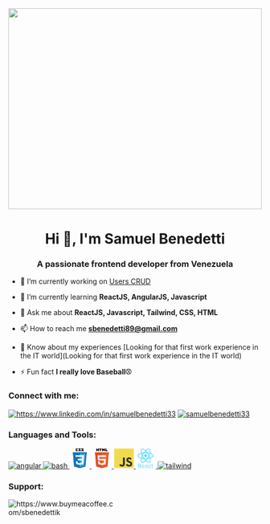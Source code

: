 <img  style="height: 400px; width:100%;" src="https://images.unsplash.com/photo-1504805572947-34fad45aed93?ixlib=rb-4.0.3&ixid=M3wxMjA3fDB8MHxzZWFyY2h8MXx8ZG8lMjBzb21ldGhpbmclMjBncmVhdHxlbnwwfHwwfHx8MA%3D%3D&w=1000&q=80"/>


<h1 align="center">Hi 👋, I'm Samuel Benedetti</h1>
<h3 align="center">A passionate frontend developer from Venezuela</h3>

- 🔭 I’m currently working on [Users CRUD](https://userscrudsb.netlify.app/)

- 🌱 I’m currently learning **ReactJS, AngularJS, Javascript**

- 💬 Ask me about **ReactJS, Javascript, Tailwind, CSS, HTML**

- 📫 How to reach me **sbenedetti89@gmail.com**

- 📄 Know about my experiences [Looking for that first work experience in the IT world](Looking for that first work experience in the IT world)

- ⚡ Fun fact **I really love Baseball⚾**

<h3 align="left">Connect with me:</h3>
<p align="left">
<a href="https://linkedin.com/in/https://www.linkedin.com/in/samuelbenedetti33" target="blank"><img align="center" src="https://raw.githubusercontent.com/rahuldkjain/github-profile-readme-generator/master/src/images/icons/Social/linked-in-alt.svg" alt="https://www.linkedin.com/in/samuelbenedetti33" height="30" width="40" /></a>
<a href="https://instagram.com/samuelbenedetti33" target="blank"><img align="center" src="https://raw.githubusercontent.com/rahuldkjain/github-profile-readme-generator/master/src/images/icons/Social/instagram.svg" alt="samuelbenedetti33" height="30" width="40" /></a>
</p>

<h3 align="left">Languages and Tools:</h3>
<p align="left"> <a href="https://angular.io" target="_blank" rel="noreferrer"> <img src="https://angular.io/assets/images/logos/angular/angular.svg" alt="angular" width="40" height="40"/> </a> <a href="https://www.gnu.org/software/bash/" target="_blank" rel="noreferrer"> <img src="https://www.vectorlogo.zone/logos/gnu_bash/gnu_bash-icon.svg" alt="bash" width="40" height="40"/> </a> <a href="https://www.w3schools.com/css/" target="_blank" rel="noreferrer"> <img src="https://raw.githubusercontent.com/devicons/devicon/master/icons/css3/css3-original-wordmark.svg" alt="css3" width="40" height="40"/> </a> <a href="https://www.w3.org/html/" target="_blank" rel="noreferrer"> <img src="https://raw.githubusercontent.com/devicons/devicon/master/icons/html5/html5-original-wordmark.svg" alt="html5" width="40" height="40"/> </a> <a href="https://developer.mozilla.org/en-US/docs/Web/JavaScript" target="_blank" rel="noreferrer"> <img src="https://raw.githubusercontent.com/devicons/devicon/master/icons/javascript/javascript-original.svg" alt="javascript" width="40" height="40"/> </a> <a href="https://reactjs.org/" target="_blank" rel="noreferrer"> <img src="https://raw.githubusercontent.com/devicons/devicon/master/icons/react/react-original-wordmark.svg" alt="react" width="40" height="40"/> </a> <a href="https://tailwindcss.com/" target="_blank" rel="noreferrer"> <img src="https://www.vectorlogo.zone/logos/tailwindcss/tailwindcss-icon.svg" alt="tailwind" width="40" height="40"/> </a> </p>

<h3 align="left">Support:</h3>
<p><a href="https://www.buymeacoffee.com/sbenedettik"> <img align="left" src="https://cdn.buymeacoffee.com/buttons/v2/default-yellow.png" height="50" width="210" alt="https://www.buymeacoffee.com/sbenedettik" /></a></p><br><br>
